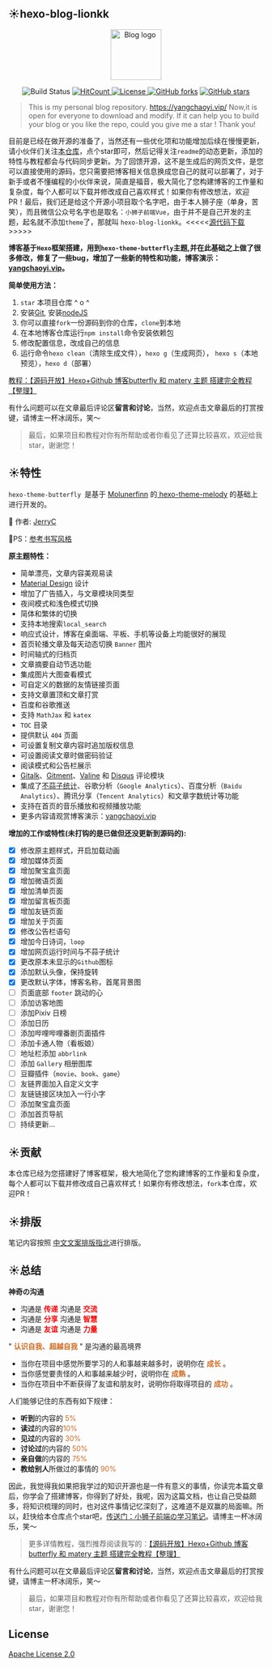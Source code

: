 ## :sunny:hexo-blog-lionkk

<p align="center"> <a href="https://yangchaoyi.vip" target="_blank" rel="noopener noreferrer"><img width="100" src="https://Chocolate1999.github.io/img/avatar.png" alt="Blog logo"></a> </p>

<p align="center">
<img src="https://camo.githubusercontent.com/87301d019d7f5fd66e4186fcf2f7e7a2276fd9f1/68747470733a2f2f7472617669732d63692e636f6d2f736877323031382f736877323031382e6769746875622e696f2e737667" alt="Build Status" data-canonical-src="https://travis-ci.comChocolate1999/hexo-blog-lionkk.svg" style="max-width:100%;">
<a href="http://hits.dwyl.com/Chocolate1999/hexo-blog-lionkk"><img src="http://hits.dwyl.com/Chocolate1999/hexo-blog-lionkk.svg" alt="HitCount"></a><a href="https://www.gnu.org/licenses/"> <img src="https://img.shields.io/github/license/Chocolate1999/hexo-blog-lionkk.svg" alt="License"></a><a href="https://github.com/Chocolate1999/hexo-blog-lionkk/network"> <img src="https://img.shields.io/github/forks/Chocolate1999/hexo-blog-lionkk.svg" alt="GitHub forks"></a> <a href="https://github.com/Chocolate1999/hexo-blog-lionkk/stargazers"> <img src="https://img.shields.io/github/stars/Chocolate1999/hexo-blog-lionkk.svg" alt="GitHub stars"></a></p>

>This is my personal blog repository. <a href="https://yangchaoyi.vip/">https://yangchaoyi.vip/</a> Now,it is open for everyone to download and modify. If it can help you to build your blog or you like the repo, could you give me a star ! Thank you!

目前是已经在做开源的准备了，当然还有一些优化项和功能增加后续在慢慢更新，请小伙伴们关注<a href="https://github.com/Chocolate1999/hexo-blog-lionkk">本仓库</a>，点个star即可，然后记得关注`readme`的动态更新，添加的特性与教程都会与代码同步更新。为了回馈开源，这不是生成后的网页文件，是您可以直接使用的源码，您只需要把博客相关信息换成您自己的就可以部署了，对于新手或者不懂编程的小伙伴来说，简直是福音，极大简化了您构建博客的工作量和复杂度，每个人都可以下载并修改成自己喜欢样式！如果你有修改想法，欢迎PR！最后，我们还是给这个开源小项目取个名字吧，由于本人狮子座（单身，苦笑），而且微信公众号名字也是取名：`小狮子前端Vue`，由于并不是自己开发的主题，起名就不添加`theme`了，那就叫 `hexo-blog-lionkk`。<<<<<<a href="https://github.com/Chocolate1999/hexo-blog-lionkk">源代码下载</a>>>>>>

**博客基于`Hexo`框架搭建，用到`hexo-theme-butterfly`主题,并在此基础之上做了很多修改，修复了一些bug，增加了一些新的特性和功能，博客演示：<a href="https://yangchaoyi.vip/">yangchaoyi.vip</a>。**


**简单使用方法：**

 1. `star` 本项目仓库 ^ o ^
 2. 安装<a href="https://git-scm.com/downloads">Git</a>, 安装<a
    href="https://nodejs.org/en/">nodeJS</a>
 3. 你可以直接`fork`一份源码到你的仓库，`clone`到本地
 4. 在本地博客仓库运行`npm install`命令安装依赖包
 5. 修改配置信息，改成自己的信息
 6. 运行命令`hexo clean`（清除生成文件），`hexo g`（生成网页）， `hexo s`（本地预览），`hexo d`（部署）

<a href="https://yangchaoyi.vip/posts/520520/">教程：【源码开放】Hexo+Github 博客butterfly 和 matery 主题 搭建完全教程【整理】</a>

有什么问题可以在文章最后评论区**留言和讨论**，当然，欢迎点击文章最后的打赏按键，请博主一杯冰阔乐，笑～

>最后，如果项目和教程对你有所帮助或者你看见了还算比较喜欢，欢迎给我star，谢谢您！

## :sunny:特性
`hexo-theme-butterfly `是基于 <a href="https://github.com/Molunerfinn">Molunerfinn</a> 的<a href="https://github.com/Molunerfinn/hexo-theme-melody"> hexo-theme-melody</a> 的基础上进行开发的。

:pencil:	作者: <a href="https://github.com/jerryc127/hexo-theme-butterfly">JerryC</a>

:memo:PS：<a href="https://github.com/shw2018/hexo-blog-fly">参考书写风格</a>

**原主题特性：**

- 简单漂亮，文章内容美观易读
- <a href="https://material.io/">Material Design</a> 设计
- 增加了广告插入，与文章模块同类型
- 夜间模式和浅色模式切换
- 简体和繁体的切换
- 支持本地搜索`local_search`
- 响应式设计，博客在桌面端、平板、手机等设备上均能很好的展现
- 首页轮播文章及每天动态切换 `Banner` 图片
- 时间轴式的归档页
- 文章摘要自动节选功能
- 集成图片大图查看模式
- 可自定义的数据的友情链接页面
- 支持文章置顶和文章打赏
- 百度和谷歌推送
- 支持 `MathJax` 和 `katex`
- `TOC` 目录
- 提供默认 `404` 页面
- 可设置复制文章内容时追加版权信息
- 可设置阅读文章时做密码验证
- 阅读模式和公告栏展示
- <a href="https://gitalk.github.io/">Gitalk</a>、<a href="https://imsun.github.io/gitment/">Gitment</a>、<a href="https://valine.js.org/">Valine</a> 和 <a href="https://disqus.com/">Disqus</a> 评论模块
- 集成了<a href="http://busuanzi.ibruce.info/">不蒜子统计</a>、谷歌分析（`Google Analytics`）、百度分析（`Baidu Analytics`）、腾讯分享（`Tencent Analytics`）和文章字数统计等功能
- 支持在首页的音乐播放和视频播放功能
- 更多内容请观赏博客演示：<a href="https://yangchaoyi.vip/">yangchaoyi.vip</a>

**增加的工作或特性(未打钩的是已做但还没更新到源码的):**

 - [x] 修改原主题样式，开启加载动画
 - [x]  增加媒体页面
 - [x] 增加聚宝盒页面
 - [x] 增加微语页面
 - [x] 增加清单页面
 - [x] 增加留言板页面
 - [x] 增加友链页面
 - [x] 增加关于页面
 - [x] 修改公告栏语句
 - [x] 增加今日诗词，`loop`
 - [x] 增加网页运行时间与不蒜子统计
 - [x] 更改原本未显示的`Github`图标
 - [x] 添加默认头像，保持旋转
 - [x] 更改默认字体，博客名称，首尾背景图
 - [ ] 页面底部 `footer` 跳动的心
 - [ ] 添加访客地图
 - [ ] 添加Pixiv 日榜
 - [ ] 添加日历
 - [ ] 添加哔哩哔哩番剧页面插件
 - [ ] 添加卡通人物（看板娘）
 - [ ] 地址栏添加 `abbrlink`
 - [ ] 添加 `Gallery` 相册图库
 - [ ] 豆瓣插件（`movie`、`book`、`game`）
 - [ ] 友链界面加入自定义文字
 - [ ] 友链链接区块加入一行小字
 - [ ] 添加聚宝盒页面
 - [ ] 添加首页导航
 - [ ] 持续更新...

## :sunny:贡献
本仓库已经为您搭建好了博客框架，极大地简化了您构建博客的工作量和复杂度，每个人都可以下载并修改成自己喜欢样式！如果你有修改想法，`fork`本仓库，欢迎PR！

## :sunny:排版

笔记内容按照 <a href="https://mazhuang.org/wiki/chinese-copywriting-guidelines/">中文文案排版指北</a>进行排版。


## :sunny:总结

 **神奇の沟通**

- 沟通是<font color=red> **传递**</font> 沟通是<font color=red> **交流**</font>
- 沟通是<font color=red> **分享**</font> 沟通是<font color=red> **智慧**</font>
- 沟通是<font color=red> **友谊**</font> 沟通是<font color=red> **力量**</font>

" **<font color=chocolate>认识自我、超越自我</font>** " 是沟通的最高境界

- 当你在项目中感觉所要学习的人和事越来越多时，说明你在 **<font color=chocolate>成长</font>** 。
- 当你感觉要责怪的人和事越来越少时，说明你在 **<font color=chocolate>成熟</font>** 。
- 当你在项目中不断获得了友谊和朋友时，说明你将取得项目的 **<font color=chocolate>成功</font>** 。

人们能够记住的东西有如下规律：
- **听到**的内容的 <font color=chocolate>5%</font>
- **读过**的内容的<font color=chocolate>10%</font>
- **见过**的内容的 <font color=chocolate>30%</font>
- **讨论过**的内容的 <font color=chocolate>50%</font>
- **亲自做**的内容的 <font color=chocolate>75%</font>
- **教给别人**所做过的事情的 <font color=chocolate>90%</font>


因此，我觉得我如果把我学过的知识开源也是一件有意义的事情，你读完本篇文章后，你学会了搭建博客，你得到了好处，我呢，因为这篇文档，也让自己受益颇多，将知识梳理的同时，也对这件事情记忆深刻了，这难道不是双赢的局面嘛。所以，赶快给本仓库点个star吧，<a href="https://github.com/Chocolate1999/Front-end-learning-to-organize-notes">传送门：小狮子前端の学习笔记</a>。请博主一杯冰阔乐，笑～

>更多详情教程，强烈推荐阅读我写的：<a href="https://yangchaoyi.vip/posts/520520/">【源码开放】Hexo+Github 博客butterfly 和 matery 主题 搭建完全教程【整理】</a>

有什么问题可以在文章最后评论区**留言和讨论**，当然，欢迎点击文章最后的打赏按键，请博主一杯冰阔乐，笑～

>最后，如果项目和教程对你有所帮助或者你看见了还算比较喜欢，欢迎给我star，谢谢您！

## License

<a href="http://www.apache.org/licenses/LICENSE-2.0">Apache License 2.0</a>